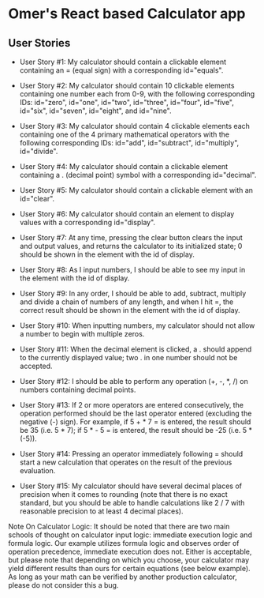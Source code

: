# Omer's React based Calculator app

## User Stories
- User Story #1: My calculator should contain a clickable element containing an = (equal sign) with a corresponding id="equals".

- User Story #2: My calculator should contain 10 clickable elements containing one number each from 0-9, with the following corresponding IDs: id="zero", id="one", id="two", id="three", id="four", id="five", id="six", id="seven", id="eight", and id="nine".

- User Story #3: My calculator should contain 4 clickable elements each containing one of the 4 primary mathematical operators with the following corresponding IDs: id="add", id="subtract", id="multiply", id="divide".

- User Story #4: My calculator should contain a clickable element containing a . (decimal point) symbol with a corresponding id="decimal".

- User Story #5: My calculator should contain a clickable element with an id="clear".

- User Story #6: My calculator should contain an element to display values with a corresponding id="display".

- User Story #7: At any time, pressing the clear button clears the input and output values, and returns the calculator to its initialized state; 0 should be shown in the element with the id of display.

- User Story #8: As I input numbers, I should be able to see my input in the element with the id of display.

- User Story #9: In any order, I should be able to add, subtract, multiply and divide a chain of numbers of any length, and when I hit =, the correct result should be shown in the element with the id of display.

- User Story #10: When inputting numbers, my calculator should not allow a number to begin with multiple zeros.

- User Story #11: When the decimal element is clicked, a . should append to the currently displayed value; two . in one number should not be accepted.

- User Story #12: I should be able to perform any operation (+, -, *, /) on numbers containing decimal points.

- User Story #13: If 2 or more operators are entered consecutively, the operation performed should be the last operator entered (excluding the negative (-) sign). For example, if 5 + * 7 = is entered, the result should be 35 (i.e. 5 * 7); if 5 * - 5 = is entered, the result should be -25 (i.e. 5 * (-5)).

- User Story #14: Pressing an operator immediately following = should start a new calculation that operates on the result of the previous evaluation.

- User Story #15: My calculator should have several decimal places of precision when it comes to rounding (note that there is no exact standard, but you should be able to handle calculations like 2 / 7 with reasonable precision to at least 4 decimal places).

Note On Calculator Logic: It should be noted that there are two main schools of thought on calculator input logic: immediate execution logic and formula logic. Our example utilizes formula logic and observes order of operation precedence, immediate execution does not. Either is acceptable, but please note that depending on which you choose, your calculator may yield different results than ours for certain equations (see below example). As long as your math can be verified by another production calculator, please do not consider this a bug.
